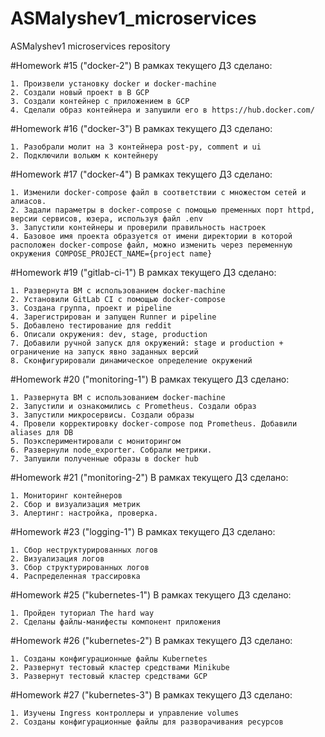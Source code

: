# ASMalyshev1_microservices
ASMalyshev1 microservices repository

#Homework #15 ("docker-2") В рамках текущего ДЗ сделано:

	1. Произвели установку docker и docker-machine
	2. Создали новый проект в В GCP
	3. Создали контейнер с приложением в GCP 
	4. Сделали образ контейнера и запушили его в https://hub.docker.com/

#Homework #16 ("docker-3") В рамках текущего ДЗ сделано:

	1. Разобрали молит на 3 контейнера post-py, comment и ui
	2. Подключили вольюм к контейнеру
	
#Homework #17 ("docker-4") В рамках текущего ДЗ сделано:

	1. Изменили docker-compose файл в соответствии с множестом сетей и алиасов.
    2. Задали параметры в docker-compose с помощью пременных порт httpd, версии сервисов, юзера, используя файл .env
    3. Запустили контейнеры и проверили правильность настроек
    4. Базовое имя проекта образуется от имени директории в которой расположен docker-compose файл, можно изменить через переменную окружения COMPOSE_PROJECT_NAME={project name}
	
#Homework #19 ("gitlab-ci-1") В рамках текущего ДЗ сделано:

    1. Развернута ВМ с использованием docker-machine
    2. Установили GitLab CI с помощью docker-compose
    3. Создана группа, проект и pipeline
    4. Зарегистрирован и запущен Runner и pipeline
    5. Добавлено тестирование для reddit
    6. Описали окружения: dev, stage, production
    7. Добавили ручной запуск для окружений: stage и production + ограничение на запуск явно заданных версий
    8. Сконфигурировали динамическое определение окружений
	
#Homework #20 ("monitoring-1") В рамках текущего ДЗ сделано:

	1. Развернута ВМ с использованием docker-machine
	2. Запустили и ознакомились с Prometheus. Создали образ
	3. Запустили микросервисы. Создали образы
	4. Провели корректировку docker-compose под Prometheus. Добавили aliases для DB
	5. Поэкспериментировали с мониторингом
	6. Развернули node_exporter. Собрали метрики.
	7. Запушили полученные образы в docker hub
	
#Homework #21 ("monitoring-2") В рамках текущего ДЗ сделано:

	1. Мониторинг контейнеров
	2. Сбор и визуализация метрик
	3. Алертинг: настройка, проверка.
	
#Homework #23 ("logging-1") В рамках текущего ДЗ сделано:
	
    1. Сбор неструктурированных логов
    2. Визуализация логов
    3. Сбор структурированных логов
    4. Распределенная трассировка
	
#Homework #25 ("kubernetes-1") В рамках текущего ДЗ сделано:
	
    1. Пройден туториал The hard way
    2. Сделаны файлы-манифесты компонент приложения
	
#Homework #26 ("kubernetes-2") В рамках текущего ДЗ сделано:
	
    1. Созданы конфигурационные файлы Kubernetes
    2. Развернут тестовый кластер средствами Minikube
    3. Развернут тестовый кластер средствами GCP
	
#Homework #27 ("kubernetes-3") В рамках текущего ДЗ сделано:
	
    1. Изучены Ingress контроллеры и управление volumes
    2. Созданы конфигурационные файлы для разворачивания ресурсов
